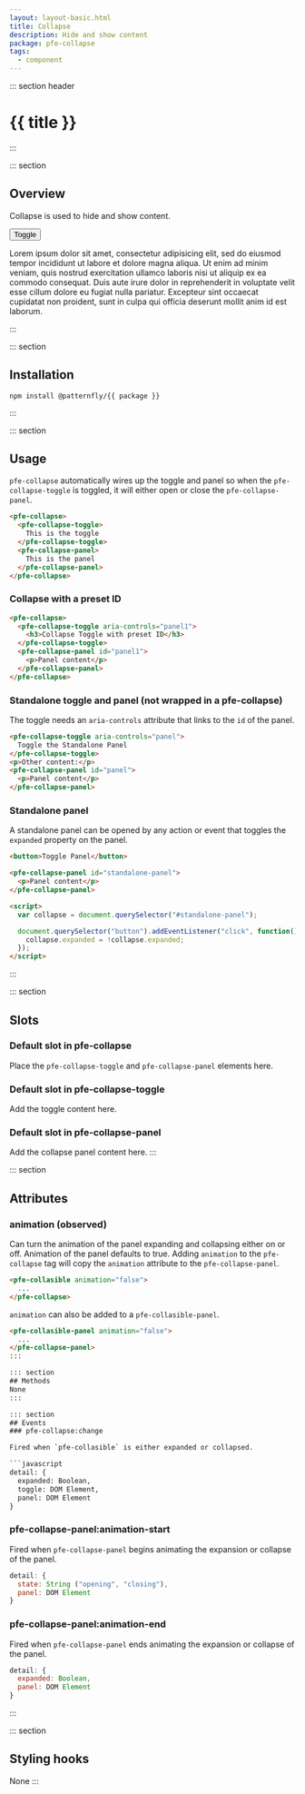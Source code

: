 ```yaml
---
layout: layout-basic.html
title: Collapse
description: Hide and show content
package: pfe-collapse
tags:
  - component
---
```

<script type="module" src="/node_modules/@patternfly/{{ package }}/dist/{{ package }}.min.js"></script>
<script type="module" src="/node_modules/@patternfly/pfe-cta/dist/pfe-cta.min.js"></script>

::: section header
# {{ title }}
:::

::: section
## Overview
Collapse is used to hide and show content.

<pfe-collapse>
  <pfe-collapse-toggle>
    <pfe-cta priority="primary">
      <button>Toggle</button>
    </pfe-cta>
  </pfe-collapse-toggle>
  <pfe-collapse-panel>
    <p>Lorem ipsum dolor sit amet, consectetur adipisicing elit, sed do eiusmod tempor incididunt ut labore et dolore magna aliqua. Ut enim ad minim veniam, quis nostrud exercitation ullamco laboris nisi ut aliquip ex ea commodo consequat. Duis aute irure dolor in reprehenderit in voluptate velit esse cillum dolore eu fugiat nulla pariatur. Excepteur sint occaecat cupidatat non proident, sunt in culpa qui officia deserunt mollit anim id est laborum.</p>
  </pfe-collapse-panel>
</pfe-collapse>
:::

::: section
## Installation

```shell
npm install @patternfly/{{ package }}
```
:::

::: section
## Usage

`pfe-collapse` automatically wires up the toggle and panel so when the `pfe-collapse-toggle` is toggled, it will either open or close the `pfe-collapse-panel`.

```html
<pfe-collapse>
  <pfe-collapse-toggle>
    This is the toggle
  </pfe-collapse-toggle>
  <pfe-collapse-panel>
    This is the panel
  </pfe-collapse-panel>
</pfe-collapse>
```

### Collapse with a preset ID

```html
<pfe-collapse>
  <pfe-collapse-toggle aria-controls="panel1">
    <h3>Collapse Toggle with preset ID</h3>
  </pfe-collapse-toggle>
  <pfe-collapse-panel id="panel1">
    <p>Panel content</p>
  </pfe-collapse-panel>
</pfe-collapse>
```

### Standalone toggle and panel (not wrapped in a pfe-collapse)

The toggle needs an `aria-controls` attribute that links to the `id` of the
panel.

```html
<pfe-collapse-toggle aria-controls="panel">
  Toggle the Standalone Panel
</pfe-collapse-toggle>
<p>Other content:</p>
<pfe-collapse-panel id="panel">
  <p>Panel content</p>
</pfe-collapse-panel>
```

### Standalone panel

A standalone panel can be opened by any action or event that toggles the
`expanded` property on the panel.

```html
<button>Toggle Panel</button>

<pfe-collapse-panel id="standalone-panel">
  <p>Panel content</p>
</pfe-collapse-panel>

<script>
  var collapse = document.querySelector("#standalone-panel");

  document.querySelector("button").addEventListener("click", function() {
    collapse.expanded = !collapse.expanded;
  });
</script>
```
:::

::: section
## Slots

### Default slot in pfe-collapse

Place the `pfe-collapse-toggle` and `pfe-collapse-panel` elements here.

### Default slot in pfe-collapse-toggle

Add the toggle content here.

### Default slot in pfe-collapse-panel

Add the collapse panel content here.
:::

::: section
## Attributes
### animation (observed)

Can turn the animation of the panel expanding and collapsing either on or off.
Animation of the panel defaults to true. Adding `animation` to the
`pfe-collapse` tag will copy the `animation` attribute to the
`pfe-collapse-panel`.

```html
<pfe-collasible animation="false">
  ...
</pfe-collapse>
```

`animation` can also be added to a `pfe-collasible-panel`.

```html
<pfe-collasible-panel animation="false">
  ...
</pfe-collapse-panel>
:::

::: section
## Methods
None
:::

::: section
## Events
### pfe-collapse:change

Fired when `pfe-collasible` is either expanded or collapsed.

```javascript
detail: {
  expanded: Boolean,
  toggle: DOM Element,
  panel: DOM Element
}
```

### pfe-collapse-panel:animation-start

Fired when `pfe-collapse-panel` begins animating the expansion or collapse
of the panel.

```javascript
detail: {
  state: String ("opening", "closing"),
  panel: DOM Element
}
```

### pfe-collapse-panel:animation-end

Fired when `pfe-collapse-panel` ends animating the expansion or collapse
of the panel.

```javascript
detail: {
  expanded: Boolean,
  panel: DOM Element
}
```
:::

::: section
## Styling hooks
None
:::